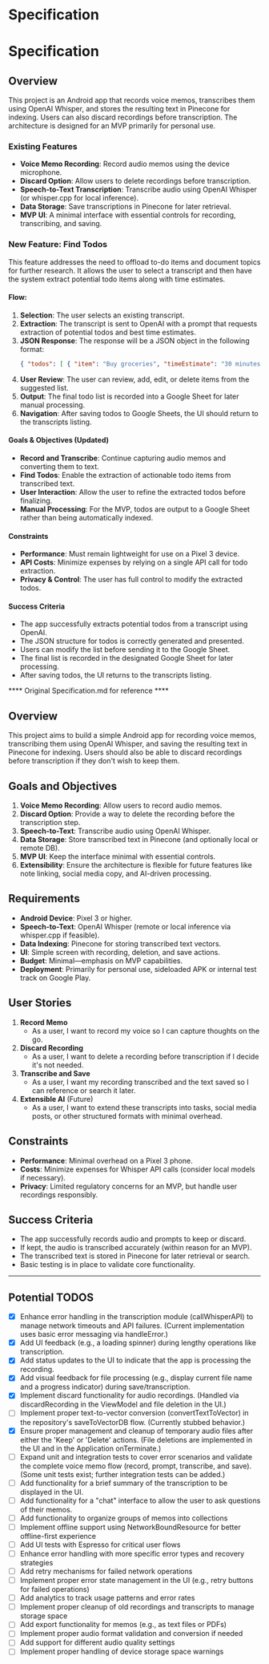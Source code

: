 # Specification

# Specification

## Overview
This project is an Android app that records voice memos, transcribes them using OpenAI Whisper, and stores the resulting text in Pinecone for indexing. Users can also discard recordings before transcription. The architecture is designed for an MVP primarily for personal use.

### Existing Features
- **Voice Memo Recording**: Record audio memos using the device microphone.
- **Discard Option**: Allow users to delete recordings before transcription.
- **Speech-to-Text Transcription**: Transcribe audio using OpenAI Whisper (or whisper.cpp for local inference).
- **Data Storage**: Save transcriptions in Pinecone for later retrieval.
- **MVP UI**: A minimal interface with essential controls for recording, transcribing, and saving.

### New Feature: Find Todos
This feature addresses the need to offload to-do items and document topics for further research. It allows the user to select a transcript and then have the system extract potential todo items along with time estimates.

#### Flow:
1. **Selection**: The user selects an existing transcript.
2. **Extraction**: The transcript is sent to OpenAI with a prompt that requests extraction of potential todos and best time estimates.
3. **JSON Response**: The response will be a JSON object in the following format:
    ```json
    { "todos": [ { "item": "Buy groceries", "timeEstimate": "30 minutes" }, ... ] }
    ```
4. **User Review**: The user can review, add, edit, or delete items from the suggested list.
5. **Output**: The final todo list is recorded into a Google Sheet for later manual processing.
6. **Navigation**: After saving todos to Google Sheets, the UI should return to the transcripts listing.

#### Goals & Objectives (Updated)
- **Record and Transcribe**: Continue capturing audio memos and converting them to text.
- **Find Todos**: Enable the extraction of actionable todo items from transcribed text.
- **User Interaction**: Allow the user to refine the extracted todos before finalizing.
- **Manual Processing**: For the MVP, todos are output to a Google Sheet rather than being automatically indexed.

#### Constraints
- **Performance**: Must remain lightweight for use on a Pixel 3 device.
- **API Costs**: Minimize expenses by relying on a single API call for todo extraction.
- **Privacy & Control**: The user has full control to modify the extracted todos.

#### Success Criteria
- The app successfully extracts potential todos from a transcript using OpenAI.
- The JSON structure for todos is correctly generated and presented.
- Users can modify the list before sending it to the Google Sheet.
- The final list is recorded in the designated Google Sheet for later processing.
- After saving todos, the UI returns to the transcripts listing.


**** Original Specification.md for reference ****
## Overview
This project aims to build a simple Android app for recording voice memos, transcribing them using OpenAI Whisper, and saving the resulting text in Pinecone for indexing. Users should also be able to discard recordings before transcription if they don't wish to keep them.

## Goals and Objectives
1. **Voice Memo Recording**: Allow users to record audio memos.
2. **Discard Option**: Provide a way to delete the recording before the transcription step.
3. **Speech-to-Text**: Transcribe audio using OpenAI Whisper.
4. **Data Storage**: Store transcribed text in Pinecone (and optionally local or remote DB).
5. **MVP UI**: Keep the interface minimal with essential controls.
6. **Extensibility**: Ensure the architecture is flexible for future features like note linking, social media copy, and AI-driven processing.

## Requirements
- **Android Device**: Pixel 3 or higher.
- **Speech-to-Text**: OpenAI Whisper (remote or local inference via whisper.cpp if feasible).
- **Data Indexing**: Pinecone for storing transcribed text vectors.
- **UI**: Simple screen with recording, deletion, and save actions.
- **Budget**: Minimal—emphasis on MVP capabilities.
- **Deployment**: Primarily for personal use, sideloaded APK or internal test track on Google Play.

## User Stories
1. **Record Memo**  
   - As a user, I want to record my voice so I can capture thoughts on the go.
2. **Discard Recording**  
   - As a user, I want to delete a recording before transcription if I decide it's not needed.
3. **Transcribe and Save**  
   - As a user, I want my recording transcribed and the text saved so I can reference or search it later.
4. **Extensible AI** (Future)  
   - As a user, I want to extend these transcripts into tasks, social media posts, or other structured formats with minimal overhead.

## Constraints
- **Performance**: Minimal overhead on a Pixel 3 phone.
- **Costs**: Minimize expenses for Whisper API calls (consider local models if necessary).
- **Privacy**: Limited regulatory concerns for an MVP, but handle user recordings responsibly.

## Success Criteria
- The app successfully records audio and prompts to keep or discard.
- If kept, the audio is transcribed accurately (within reason for an MVP).
- The transcribed text is stored in Pinecone for later retrieval or search.
- Basic testing is in place to validate core functionality.

****    ****

## Potential TODOS

- [x] Enhance error handling in the transcription module (callWhisperAPI) to manage network timeouts and API failures. (Current implementation uses basic error messaging via handleError.)
- [x] Add UI feedback (e.g., a loading spinner) during lengthy operations like transcription.
- [x] Add status updates to the UI to indicate that the app is processing the recording.
- [x] Add visual feedback for file processing (e.g., display current file name and a progress indicator) during save/transcription.
- [x] Implement discard functionality for audio recordings. (Handled via discardRecording in the ViewModel and file deletion in the UI.)
- [ ] Implement proper text-to-vector conversion (convertTextToVector) in the repository's saveToVectorDB flow. (Currently stubbed behavior.)
- [x] Ensure proper management and cleanup of temporary audio files after either the 'Keep' or 'Delete' actions. (File deletions are implemented in the UI and in the Application onTerminate.)
- [ ] Expand unit and integration tests to cover error scenarios and validate the complete voice memo flow (record, prompt, transcribe, and save). (Some unit tests exist; further integration tests can be added.)
- [ ] Add functionality for a brief summary of the transcription to be displayed in the UI.
- [ ] Add functionality for a "chat" interface to allow the user to ask questions of their memos.
- [ ] Add functionality to organize groups of memos into collections
- [ ] Implement offline support using NetworkBoundResource for better offline-first experience
- [ ] Add UI tests with Espresso for critical user flows
- [ ] Enhance error handling with more specific error types and recovery strategies
- [ ] Add retry mechanisms for failed network operations
- [ ] Implement proper error state management in the UI (e.g., retry buttons for failed operations)
- [ ] Add analytics to track usage patterns and error rates
- [ ] Implement proper cleanup of old recordings and transcripts to manage storage space
- [ ] Add export functionality for memos (e.g., as text files or PDFs)
- [ ] Implement proper audio format validation and conversion if needed
- [ ] Add support for different audio quality settings
- [ ] Implement proper handling of device storage space warnings